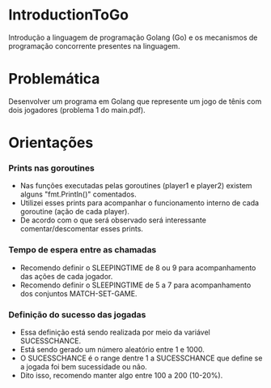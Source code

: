 # IntroductionToGo
Introdução a linguagem de programação Golang (Go) e os mecanismos de programação concorrente presentes na linguagem.

# Problemática
Desenvolver um programa em Golang que represente um jogo de tênis com dois jogadores (problema 1 do main.pdf).

# Orientações
### Prints nas goroutines
- Nas funções executadas pelas goroutines (player1 e player2) existem alguns "fmt.Println()" comentados. 
- Utilizei esses prints para acompanhar o funcionamento interno de cada goroutine (ação de cada player). 
- De acordo com o que será observado será interessante comentar/descomentar esses prints. 
### Tempo de espera entre as chamadas
- Recomendo definir o SLEEPINGTIME de 8 ou 9 para acompanhamento das ações de cada jogador.
- Recomendo definir o SLEEPINGTIME de 5 a 7 para acompanhamento dos conjuntos MATCH-SET-GAME.
### Definição do sucesso das jogadas
- Essa definição está sendo realizada por meio da variável SUCESSCHANCE. 
- Está sendo gerado um número aleatório entre 1 e 1000. 
- O SUCESSCHANCE é o range dentre 1 a SUCESSCHANCE que define se a jogada foi bem sucessidade ou não. 
- Dito isso, recomendo manter algo entre 100 a 200 (10-20%).
